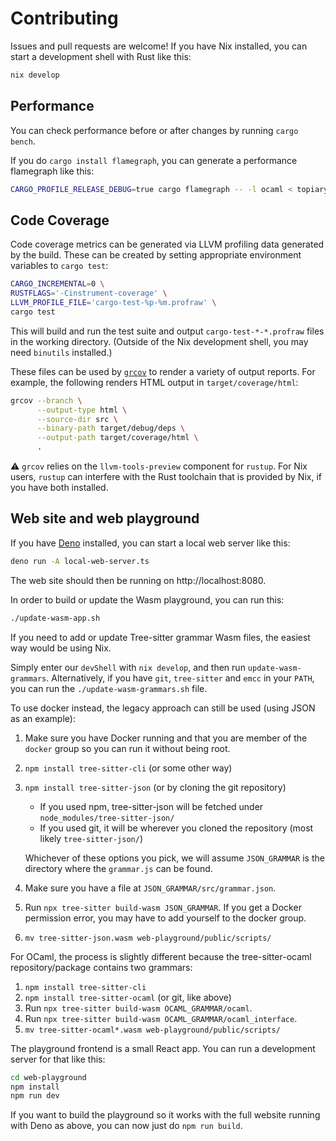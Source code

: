 # Contributing

Issues and pull requests are welcome! If you have Nix installed, you can start a
development shell with Rust like this:

```bash
nix develop
```

## Performance

You can check performance before or after changes by running `cargo bench`.

If you do `cargo install flamegraph`, you can generate a performance flamegraph
like this:

```bash
CARGO_PROFILE_RELEASE_DEBUG=true cargo flamegraph -- -l ocaml < topiary-cli/tests/samples/input/ocaml.ml > formatted.ml
```

## Code Coverage

Code coverage metrics can be generated via LLVM profiling data generated
by the build. These can be created by setting appropriate environment
variables to `cargo test`:

```bash
CARGO_INCREMENTAL=0 \
RUSTFLAGS='-Cinstrument-coverage' \
LLVM_PROFILE_FILE='cargo-test-%p-%m.profraw' \
cargo test
```

This will build and run the test suite and output
`cargo-test-*-*.profraw` files in the working directory. (Outside of the
Nix development shell, you may need `binutils` installed.)

These files can be used by [`grcov`](https://github.com/mozilla/grcov)
to render a variety of output reports. For example, the following
renders HTML output in `target/coverage/html`:

```bash
grcov --branch \
      --output-type html \
      --source-dir src \
      --binary-path target/debug/deps \
      --output-path target/coverage/html \
      .
```

:warning: `grcov` relies on the `llvm-tools-preview` component for
`rustup`. For Nix users, `rustup` can interfere with the Rust toolchain
that is provided by Nix, if you have both installed.

## Web site and web playground

If you have [Deno](https://deno.land/) installed, you can start a local web
server like this:

```bash
deno run -A local-web-server.ts
```

The web site should then be running on http://localhost:8080.

In order to build or update the Wasm playground, you can run this:

```bash
./update-wasm-app.sh
```

If you need to add or update Tree-sitter grammar Wasm files, the easiest way would be using Nix.

Simply enter our `devShell` with `nix develop`, and then run `update-wasm-grammars`.
Alternatively, if you have `git`, `tree-sitter` and `emcc` in your `PATH`, you can run the `./update-wasm-grammars.sh` file.

To use docker instead, the legacy approach can still be used (using JSON as an example):

1. Make sure you have Docker running and that you are member of the `docker`
   group so you can run it without being root.
2. `npm install tree-sitter-cli` (or some other way)
3. `npm install tree-sitter-json` (or by cloning the git repository)
   - If you used npm, tree-sitter-json will be fetched under `node_modules/tree-sitter-json/`
   - If you used git, it will be wherever you cloned the repository (most likely `tree-sitter-json/`)

   Whichever of these options you pick, we will assume `JSON_GRAMMAR` is the directory where the `grammar.js` can be found.
4. Make sure you have a file at
   `JSON_GRAMMAR/src/grammar.json`.
5. Run `npx tree-sitter build-wasm JSON_GRAMMAR`. If you get a Docker permission
   error, you may have to add yourself to the docker group.
6. `mv tree-sitter-json.wasm web-playground/public/scripts/`

For OCaml, the process is slightly different because the tree-sitter-ocaml repository/package contains two grammars:

1. `npm install tree-sitter-cli`
2. `npm install tree-sitter-ocaml` (or git, like above)
3. Run `npx tree-sitter build-wasm OCAML_GRAMMAR/ocaml`.
4. Run `npx tree-sitter build-wasm OCAML_GRAMMAR/ocaml_interface`.
5. `mv tree-sitter-ocaml*.wasm web-playground/public/scripts/`

The playground frontend is a small React app. You can run a development server
for that like this:

```bash
cd web-playground
npm install
npm run dev
```

If you want to build the playground so it works with the full website running
with Deno as above, you can now just do `npm run build`.
